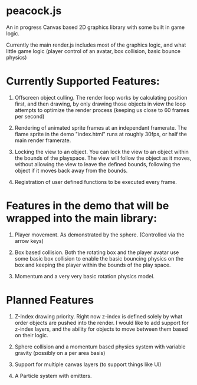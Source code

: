 # peacock.js
An in progress Canvas based 2D graphics library with some built in game logic.

Currently the main render.js includes most of the graphics logic, and what little game logic (player control of an avatar, box collision, basic bounce physics)

# Currently Supported Features:
1. Offscreen object culling. The render loop works by calculating position first, and then drawing, by only drawing those objects in view the loop attempts to optimize the render process (keeping us close to 60 frames per second)

2. Rendering of animated sprite frames at an independant framerate. The flame sprite in the demo "index.html" runs at roughly 30fps, or half the main render framerate.

3. Locking the view to an object. You can lock the view to an object within the bounds of the playspace. The view will follow the object as it moves, without allowing the view to leave the defined bounds, following the object if it moves back away from the bounds.

4. Registration of user defined functions to be executed every frame.

# Features in the demo that will be wrapped into the main library:
1. Player movement. As demonstrated by the sphere. (Controlled via the arrow keys)

2. Box based collision. Both the rotating box and the player avatar use some basic box collision to enable the basic bouncing physics on the box and keeping the player within the bounds of the play space.

3. Momentum and a very very basic rotation physics model.

# Planned Features
1. Z-Index drawing priority. Right now z-index is defined solely by what order objects are pushed into the render. I would like to add support for z-index layers, and the ability for objects to move between them based on their logic.

2. Sphere collision and a momentum based physics system with variable gravity (possibly on a per area basis)

3. Support for multiple canvas layers (to support things like UI)

4. A Particle system with emitters.
